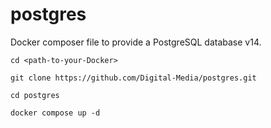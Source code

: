 # postgres

Docker composer file to provide a PostgreSQL database v14.

```  
cd <path-to-your-Docker>
```  

```  
git clone https://github.com/Digital-Media/postgres.git
```  

```  
cd postgres
```  


```  
docker compose up -d
```  
